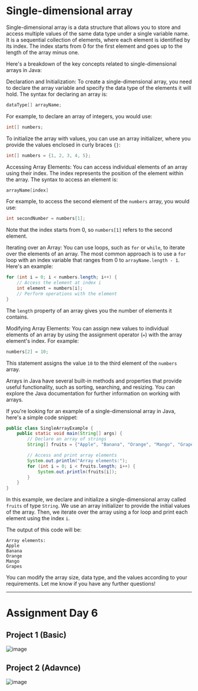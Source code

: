 # Single-dimensional array

Single-dimensional array is a data structure that allows you to store and access multiple values of the same data type under a single variable name. It is a sequential collection of elements, where each element is identified by its index. The index starts from 0 for the first element and goes up to the length of the array minus one.

Here's a breakdown of the key concepts related to single-dimensional arrays in Java:

Declaration and Initialization:
To create a single-dimensional array, you need to declare the array variable and specify the data type of the elements it will hold. The syntax for declaring an array is:

```java
dataType[] arrayName;
```

For example, to declare an array of integers, you would use:

```java
int[] numbers;
```

To initialize the array with values, you can use an array initializer, where you provide the values enclosed in curly braces `{}`:

```java
int[] numbers = {1, 2, 3, 4, 5};
```

Accessing Array Elements:
You can access individual elements of an array using their index. The index represents the position of the element within the array. The syntax to access an element is:

```java
arrayName[index]
```

For example, to access the second element of the `numbers` array, you would use:

```java
int secondNumber = numbers[1];
```

Note that the index starts from 0, so `numbers[1]` refers to the second element.

Iterating over an Array:
You can use loops, such as `for` or `while`, to iterate over the elements of an array. The most common approach is to use a `for` loop with an index variable that ranges from 0 to `arrayName.length - 1`. Here's an example:

```java
for (int i = 0; i < numbers.length; i++) {
    // Access the element at index i
    int element = numbers[i];
    // Perform operations with the element
}
```

The `length` property of an array gives you the number of elements it contains.

Modifying Array Elements:
You can assign new values to individual elements of an array by using the assignment operator (`=`) with the array element's index. For example:

```java
numbers[2] = 10;
```

This statement assigns the value `10` to the third element of the `numbers` array.

Arrays in Java have several built-in methods and properties that provide useful functionality, such as sorting, searching, and resizing. You can explore the Java documentation for further information on working with arrays.


If you're looking for an example of a single-dimensional array in Java, here's a simple code snippet:

```java
public class SingleArrayExample {
    public static void main(String[] args) {
        // Declare an array of strings
        String[] fruits = {"Apple", "Banana", "Orange", "Mango", "Grapes"};

        // Access and print array elements
        System.out.println("Array elements:");
        for (int i = 0; i < fruits.length; i++) {
            System.out.println(fruits[i]);
        }
    }
}
```

In this example, we declare and initialize a single-dimensional array called `fruits` of type `String`. We use an array initializer to provide the initial values of the array. Then, we iterate over the array using a for loop and print each element using the index `i`.

The output of this code will be:

```
Array elements:
Apple
Banana
Orange
Mango
Grapes
```

You can modify the array size, data type, and the values according to your requirements. Let me know if you have any further questions!





----------------------------------------------------------------
# Assignment Day 6 
## Project 1 (Basic)


![image](https://github.com/Pankaj-Str/Learn-JAVA-SE/assets/36913690/874e0058-7ca1-459d-ad2f-e48d12c4299c)



## Project 2 (Adavnce)

![image](https://github.com/Pankaj-Str/Learn-JAVA-SE/assets/36913690/ad467a2d-a39c-4eb4-8594-68267c88034a)
